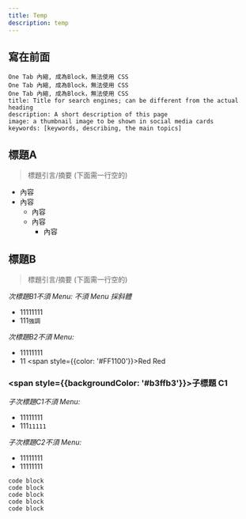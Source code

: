 ```yaml
---
title: Temp
description: temp
---
```



## 寫在前面
    One Tab 內縮, 成為Block，無法使用 CSS
    One Tab 內縮, 成為Block，無法使用 CSS
    One Tab 內縮, 成為Block，無法使用 CSS
    title: Title for search engines; can be different from the actual heading
    description: A short description of this page
    image: a thumbnail image to be shown in social media cards
    keywords: [keywords, describing, the main topics]


## 標題A 
> 標題引言/摘要 (下面需一行空的)

* 內容
* 內容
    * 內容
    * 內容
        * 內容

## 標題B
> 標題引言/摘要 (下面需一行空的)

_次標題B1不須 Menu: 不須 Menu 採斜體_
* 11111111
* 111<code>強調</code>

_次標題B2不須 Menu:_
* 11111111
* 11 <span style={{color: '#FF1100'}}>Red Red</span>


### <span style={{backgroundColor: '#b3ffb3'}}>子標題 C1</span>

_子次標題C1不須 Menu:_
* 11111111
* 111<code>11111</code>

_子次標題C2不須 Menu:_
* 11111111
* 11111111

```
code block
code block
code block
code block
code block
```